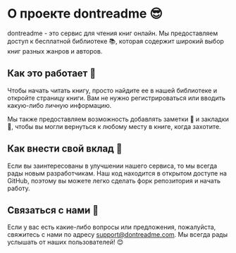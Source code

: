 # О проекте dontreadme 😎

dontreadme - это сервис для чтения книг онлайн. Мы предоставляем доступ к бесплатной библиотеке 📚, которая содержит широкий выбор книг разных жанров и авторов.

## Как это работает 🤔

Чтобы начать читать книгу, просто найдите ее в нашей библиотеке и откройте страницу книги. Вам не нужно регистрироваться или вводить какую-либо личную информацию.

Мы также предоставляем возможность добавлять заметки 📝 и закладки 📌, чтобы вы могли вернуться к любому месту в книге, когда захотите.

## Как внести свой вклад 💪

Если вы заинтересованы в улучшении нашего сервиса, то мы всегда рады новым разработчикам. Наш код находится в открытом доступе на GitHub, поэтому вы можете легко сделать форк репозитория и начать работу.

## Связаться с нами 📧

Если у вас есть какие-либо вопросы или предложения, пожалуйста, свяжитесь с нами по адресу support@dontreadme.com. Мы всегда рады услышать от наших пользователей! 😊
